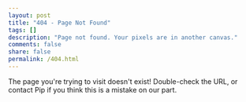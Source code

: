 ```yaml
---
layout: post
title: "404 - Page Not Found"
tags: []
description: "Page not found. Your pixels are in another canvas."
comments: false
share: false
permalink: /404.html
---  
```


The page you're trying to visit doesn't exist! Double-check the URL, or contact Pip if you think this is a mistake on our part.

<!-- <script type="text/javascript">
  var GOOG_FIXURL_LANG = 'en';
  var GOOG_FIXURL_SITE = '{{ site.url }}'
</script>
<script type="text/javascript"
  src="//linkhelp.clients.google.com/tbproxy/lh/wm/fixurl.js">
</script> -->
